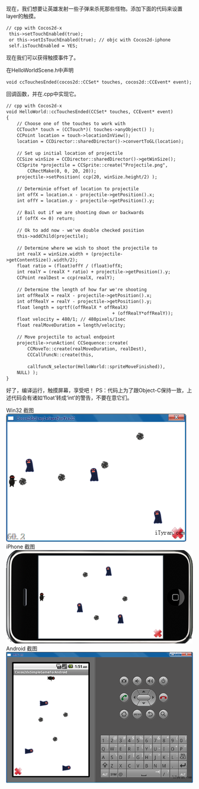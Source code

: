 
 现在，我们想要让英雄发射一些子弹来杀死那些怪物。添加下面的代码来设置layer的触摸。

	// cpp with Cocos2d-x
	 this->setTouchEnabled(true);
	 or this->setIsTouchEnabled(true); // objc with Cocos2d-iphone
	 self.isTouchEnabled = YES; 

现在我们可以获得触摸事件了。

 在HelloWorldScene.h中声明

	void ccTouchesEnded(cocos2d::CCSet* touches, cocos2d::CCEvent* event);


回调函数，并在.cpp中实现它。

	// cpp with Cocos2d-x
	void HelloWorld::ccTouchesEnded(CCSet* touches, CCEvent* event)
	{
		// Choose one of the touches to work with
		CCTouch* touch = (CCTouch*)( touches->anyObject() );
		CCPoint location = touch->locationInView();
		location = CCDirector::sharedDirector()->convertToGL(location);
	 
		// Set up initial location of projectile
		CCSize winSize = CCDirector::sharedDirector()->getWinSize();
		CCSprite *projectile = CCSprite::create("Projectile.png", 
			CCRectMake(0, 0, 20, 20));
		projectile->setPosition( ccp(20, winSize.height/2) );
	 
		// Determinie offset of location to projectile
		int offX = location.x - projectile->getPosition().x;
		int offY = location.y - projectile->getPosition().y;
	 
		// Bail out if we are shooting down or backwards
		if (offX <= 0) return;
	 
		// Ok to add now - we've double checked position
		this->addChild(projectile);
	 
		// Determine where we wish to shoot the projectile to
		int realX = winSize.width + (projectile->getContentSize().width/2);
		float ratio = (float)offY / (float)offX;
		int realY = (realX * ratio) + projectile->getPosition().y;
		CCPoint realDest = ccp(realX, realY);
	 
		// Determine the length of how far we're shooting
		int offRealX = realX - projectile->getPosition().x;
		int offRealY = realY - projectile->getPosition().y;
		float length = sqrtf((offRealX * offRealX) 
	                                        + (offRealY*offRealY));
		float velocity = 480/1; // 480pixels/1sec
		float realMoveDuration = length/velocity;
	 
		// Move projectile to actual endpoint
		projectile->runAction( CCSequence::create(
			CCMoveTo::create(realMoveDuration, realDest),
			CCCallFuncN::create(this, 
	 
			callfuncN_selector(HelloWorld::spriteMoveFinished)), 
		NULL) );
	}


好了，编译运行，触摸屏幕，享受吧！
PS：代码上为了跟Object-C保持一致，上述代码会有诸如‘float’转成‘int’的警告，不要在意它们。

Win32 截图
![](./res/081522b6Z.png)
iPhone  截图
![](./res/081524jt9.png)
Android  截图
![](./res/081525foj.png)
